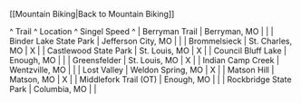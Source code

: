 [[Mountain Biking|Back to Mountain Biking]]

^ Trail ^ Location ^ Singel Speed ^
| Berryman Trail | Berryman, MO | |
| Binder Lake State Park | Jefferson City, MO | |
| Brommelsieck | St. Charles, MO | X |
| Castlewood State Park | St. Louis, MO | X |
| Council Bluff Lake | Enough, MO | |
| Greensfelder | St. Louis, MO | X |
| Indian Camp Creek | Wentzville, MO | |
| Lost Valley | Weldon Spring, MO | X |
| Matson Hill | Matson, MO | X |
| Middlefork Trail (OT) | Enough, MO | |
| Rockbridge State Park | Columbia, MO | |